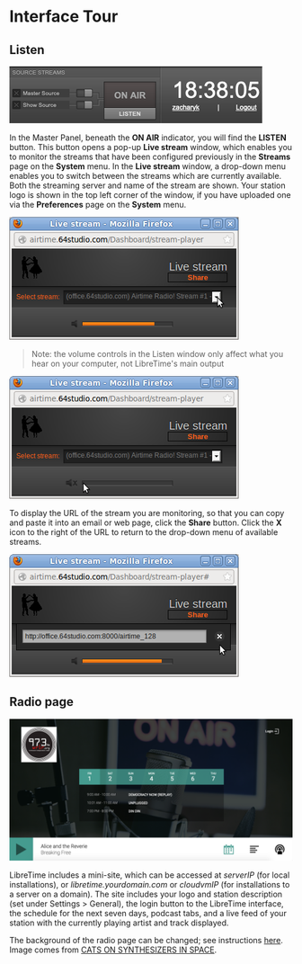 # Interface Tour

## Listen

![](img/listen-button.png)

In the Master Panel, beneath the **ON AIR** indicator, you will find the **LISTEN** button. This button opens a
pop-up **Live stream** window, which enables you to monitor the streams that have been configured previously
in the **Streams** page on the **System** menu. In the **Live stream** window, a drop-down menu enables you to
switch between the streams which are currently available. Both the streaming server and name of the stream are
shown. Your station logo is shown in the top left corner of the window, if you have uploaded one via
the **Preferences** page on the **System** menu.

![](img/Screenshot477-Live_stream_chooser.png)

> Note: the volume controls in the Listen window only affect what you hear on your computer, not LibreTime's main output

![](img/Screenshot478-Live_stream_mute.png) 

To display the URL of the stream you are monitoring, so that you can copy and paste it into an email or web page, click the **Share** button. Click the **X** icon to the right of the URL to return to the drop-down menu of available streams.

![](img/Screenshot479-Live_stream_share.png)

## Radio page

![](img/radio-page.png)

LibreTime includes a mini-site, which can be accessed at _serverIP_ (for local installations), or
_libretime.yourdomain.com_ or _cloudvmIP_ (for installations to a server on a domain). The site includes your
logo and station description (set under Settings > General), the login button to the LibreTime interface, the schedule for the next seven days,
podcast tabs, and a live feed of your station with the currently playing artist and track displayed.

The background of the radio page can be changed; see instructions [here](interface-customization).
Image comes from [CATS ON SYNTHESIZERS IN SPACE](https://www.catsonsynthesizersinspace.com/).
